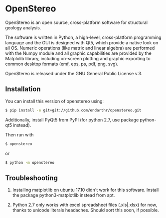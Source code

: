 # OpenStereo

OpenStereo is an open source, cross-platform software for structural geology analysis.

The software is written in Python, a high-level, cross-platform programming language and the GUI is designed with Qt5, which provide a native look on all OS. Numeric operations (like matrix and linear algebra) are performed with the Numpy module and all graphic capabilities are provided by the Matplolib library, including on-screen plotting and graphic exporting to common desktop formats (emf, eps, ps, pdf, png, svg).

OpenStereo is released under the GNU General Public License v.3.

## Installation

You can install this version of openstereo using:

```bash
$ pip install -e git+git://github.com/endarthr/openstereo.git
```

Additionally, install PyQt5 from PyPI (for python 2.7, use package python-qt5 instead).

Then run with

```bash
$ openstereo
```

or

```bash
$ python -m openstereo
```

## Troubleshooting

1. Installing matplotlib on ubuntu 17.10 didn't work for this software. Install the package python3-matplotlib instead from apt.

2. Python 2.7 only works with excel spreadsheet files (.xls|.xlsx) for now, thanks to unicode literals headaches. Should sort this soon, if possible.